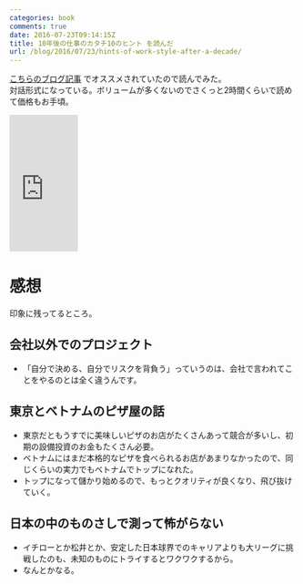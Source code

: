 ```yaml
---
categories: book
comments: true
date: 2016-07-23T09:14:15Z
title: 10年後の仕事のカタチ10のヒント を読んだ
url: /blog/2016/07/23/hints-of-work-style-after-a-decade/
---
```


[こちらのブログ記事](http://tango-ruby.hatenablog.com/entry/2015/11/04/172930) でオススメされていたので読んでみた。  
対話形式になっている。ボリュームが多くないのでさくっと2時間くらいで読めて価格もお手頃。  

<iframe src="http://rcm-fe.amazon-adsystem.com/e/cm?t=takadayuichi-22&o=9&p=8&l=as1&asins=B00HOTLXKQ&ref=qf_sp_asin_til&fc1=000000&IS2=1&lt1=_blank&m=amazon&lc1=0000FF&bc1=000000&bg1=FFFFFF&f=ifr" style="width:120px;height:240px;" scrolling="no" marginwidth="0" marginheight="0" frameborder="0"></iframe>

# 感想
印象に残ってるところ。

## 会社以外でのプロジェクト
- 「自分で決める、自分でリスクを背負う」っていうのは、会社で言われてことをやるのとは全く違うんです。

## 東京とベトナムのピザ屋の話
- 東京だともうすでに美味しいピザのお店がたくさんあって競合が多いし、初期の設備投資のお金もたくさん必要。
- ベトナムにはまだ本格的なピザを食べられるお店があまりなかったので、同じくらいの実力でもベトナムでトップになれた。
- トップになって儲かり始めるので、もっとクオリティが良くなり、飛び抜けていく。

## 日本の中のものさしで測って怖がらない
- イチローとか松井とか、安定した日本球界でのキャリアよりも大リーグに挑戦したのも、未知のものにトライするとワクワクするから。
- なんとかなる。
